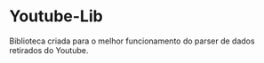 Youtube-Lib
===========

Biblioteca criada para o melhor funcionamento do parser de dados retirados do Youtube.
